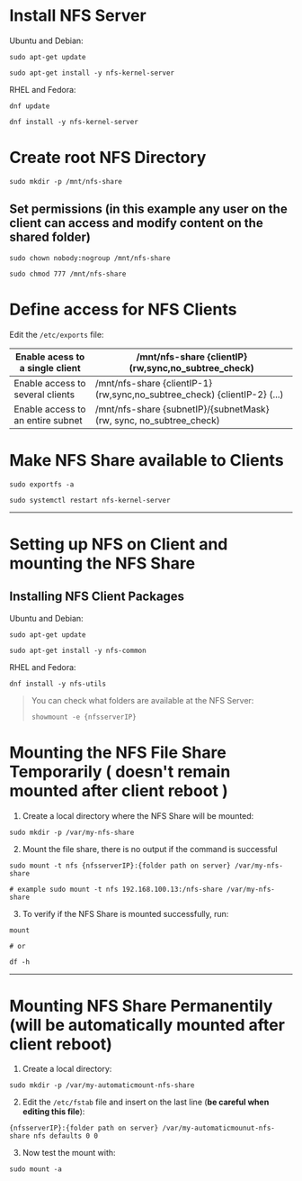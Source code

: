 # Install NFS Server


Ubuntu and Debian:
```
sudo apt-get update

sudo apt-get install -y nfs-kernel-server
```

RHEL and Fedora:
```
dnf update

dnf install -y nfs-kernel-server
```

# Create root NFS Directory

```
sudo mkdir -p /mnt/nfs-share
```

## Set permissions (in this example any user on the client can access and modify content on the shared folder)

```
sudo chown nobody:nogroup /mnt/nfs-share

sudo chmod 777 /mnt/nfs-share
```

# Define access for NFS Clients

Edit the `/etc/exports` file:

| Enable acess to a single client | /mnt/nfs-share {clientIP} (rw,sync,no_subtree_check) |
| --- | --- |
| Enable access to several clients | /mnt/nfs-share {clientIP-1} (rw,sync,no_subtree_check) {clientIP-2} (...) |
| Enable access to an entire subnet | /mnt/nfs-share {subnetIP}/{subnetMask} (rw, sync, no_subtree_check)


# Make NFS Share available to Clients

```
sudo exportfs -a

sudo systemctl restart nfs-kernel-server
```
---

# Setting up NFS on Client and mounting the NFS Share

## Installing NFS Client Packages

Ubuntu and Debian:
```
sudo apt-get update

sudo apt-get install -y nfs-common
```

RHEL and Fedora:
```
dnf install -y nfs-utils
```

>You can check what folders are available at the NFS Server:
>```
>showmount -e {nfsserverIP}
>```


# Mounting the NFS File Share Temporarily ( doesn't remain mounted after client reboot )

1. Create a local directory where the NFS Share will be mounted:

```
sudo mkdir -p /var/my-nfs-share
```

2. Mount the file share, there is no output if the command is successful
```
sudo mount -t nfs {nfsserverIP}:{folder path on server} /var/my-nfs-share

# example sudo mount -t nfs 192.168.100.13:/nfs-share /var/my-nfs-share
```

3. To verify if the NFS Share is mounted successfully, run:

```
mount

# or

df -h
```

---
# Mounting NFS Share Permanentily (will be automatically mounted after client reboot)

1. Create a local directory:

```
sudo mkdir -p /var/my-automaticmount-nfs-share
```

2. Edit the `/etc/fstab` file and insert on the last line (**be careful when editing this file**):
```
{nfsserverIP}:{folder path on server} /var/my-automaticmounut-nfs-share nfs defaults 0 0
```

3. Now test the mount with:
```
sudo mount -a
```

